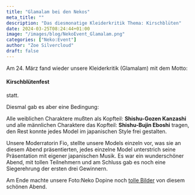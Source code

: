 ```yaml
---
title: "Glamalam bei den Nekos"
meta_title: ""
description: "Das diesmonatige Kleiderkritik Thema: Kirschblüten"
date: 2024-03-25T08:24:44+01:00
image: "/images/blog/NekoEvent_Glamalam.png"
categories: ["Neko:Event"]
author: "Zoe Silvercloud"
draft: false
---
```


Am 24. März fand wieder unsere Kleiderkritik (Glamalam) mit dem Motto:

#### Kirschblütenfest

statt.

Diesmal gab es aber eine Bedingung: 

Alle weiblichen Charaktere mußten als Kopfteil: **Shishu-Gozen Kanzashi** und alle männlichen Charaktere das Kopfteil: **Shishu-Bujin Eboshi** tragen, den Rest konnte jedes Model im japanischen Style frei gestalten.

Unsere Moderratorin Fio, stellte unsere Models einzeln vor, was sie an diesem Abend präsentierten, jedes einzelne Model unterstrich seine Präsentation mit eigener japanischen Musik.
Es war ein wunderschöner Abend, mit tollen Teilnehmern und am Schluss gab es noch eine Siegerehrung der ersten drei Gewinnern.

Am Ende machte unsere Foto:Neko Dopine noch [tolle Bilder](https://img.electronicping.net/album/Kleiderkritik%3A-Kirschblütenfest.JnI) von diesem schönen Abend.